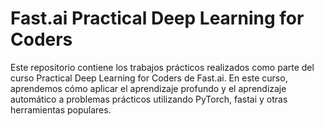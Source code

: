 # Fast.ai Practical Deep Learning for Coders

Este repositorio contiene los trabajos prácticos realizados como parte del curso Practical Deep Learning for Coders de Fast.ai. En este curso, aprendemos cómo aplicar el aprendizaje profundo y el aprendizaje automático a problemas prácticos utilizando PyTorch, fastai y otras herramientas populares.

